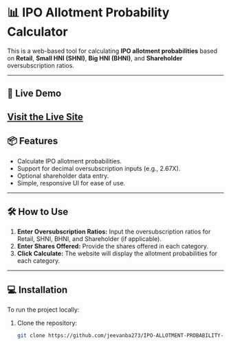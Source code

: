 # 📊 IPO Allotment Probability Calculator  

This is a web-based tool for calculating **IPO allotment probabilities** based on **Retail**, **Small HNI (SHNI)**, **Big HNI (BHNI)**, and **Shareholder** oversubscription ratios.  

---

## 🚀 **Live Demo**  
[Visit the Live Site](https://jeevanba273.github.io/IPO-ALLOTMENT-PROBABILITY-CALCULATOR/)
---

## 📦 **Features**  
- Calculate IPO allotment probabilities.  
- Support for decimal oversubscription inputs (e.g., 2.67X).  
- Optional shareholder data entry.  
- Simple, responsive UI for ease of use.  

---

## 🛠️ **How to Use**  
1. **Enter Oversubscription Ratios:** Input the oversubscription ratios for Retail, SHNI, BHNI, and Shareholder (if applicable).  
2. **Enter Shares Offered:** Provide the shares offered in each category.  
3. **Click Calculate:** The website will display the allotment probabilities for each category.  

---

## 💻 **Installation**  
To run the project locally:  

1. Clone the repository:  
   ```bash
   git clone https://github.com/jeevanba273/IPO-ALLOTMENT-PROBABILITY-CALCULATOR.git
